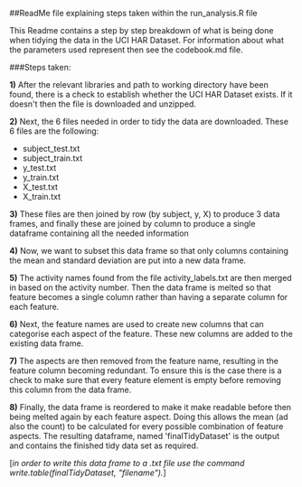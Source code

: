 ##ReadMe file explaining steps taken within the run_analysis.R file

This Readme contains a step by step breakdown of what is being done when tidying the data in the UCI HAR Dataset. For information about what the parameters used represent then see the codebook.md file.

###Steps taken:

**1)** After the relevant libraries and path to working directory have been found, there is a check to establish whether the UCI HAR Dataset exists. If it doesn't then the file is downloaded and unzipped.

**2)** Next, the 6 files needed in order to tidy the data are downloaded. These 6 files are the following:
* subject_test.txt
* subject_train.txt
* y_test.txt
* y_train.txt
* X_test.txt
* X_train.txt

**3)** These files are then joined by row (by subject, y, X) to produce 3 data frames, and finally these are joined by column to produce a single dataframe containing all the needed information

**4)** Now, we want to subset this data frame so that only columns containing the mean and standard deviation are put into a new data frame.

**5)** The activity names found from the file activity_labels.txt are then merged in based on the activity number. Then the data frame is melted so that feature becomes a single column rather than having a separate column for each feature.

**6)** Next, the feature names are used to create new columns that can categorise each aspect of the feature. These new columns are added to the existing data frame. 

**7)** The aspects are then removed from the feature name, resulting in the feature column becoming redundant. To ensure this is the case there is a check to make sure that every feature element is empty before removing this column from the data frame.

**8)** Finally, the data frame is reordered to make it make readable before then being melted again by each feature aspect. Doing this allows the mean (ad also the count) to be calculated for every possible combination of feature aspects. 
The resulting dataframe, named 'finalTidyDataset' is the output and contains the finished tidy data set as required.

[*in order to write this data frame to a .txt file use the command write.table(finalTidyDataset, "filename").*]


